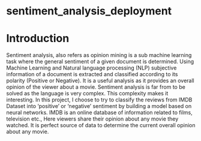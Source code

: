 # sentiment_analysis_deployment

# Introduction
  Sentiment analysis, also refers as opinion mining is a sub machine learning task where the general sentiment of a given document is determined. Using Machine Learning and Natural language processing (NLP) subjective information of a document is extracted and classified according to its polarity (Positive or Negative). It is a useful analysis as it provides an overall opinion of the viewer about a movie. Sentiment analysis is far from to be solved as the language is very complex. This complexity makes it interesting. 
	In this project, I choose to try to classify the reviews from IMDB Dataset into ‘positive’ or ‘negative’ sentiment by building a model based on neural networks. IMDB is an online database of information related to films, television etc., Here viewers share their opinion about any movie they watched. It is perfect source of data to determine the current overall opinion about any movie. 

